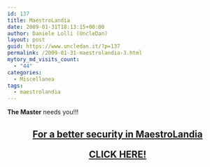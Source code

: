 ```yaml
---
id: 137
title: MaestroLandia
date: 2009-01-31T18:13:15+00:00
author: Daniele Lolli (UncleDan)
layout: post
guid: https://www.uncledan.it/?p=137
permalink: /2009-01-31-maestrolandia-3.html
mytory_md_visits_count:
  - "44"
categories:
  - Miscellanea
tags:
  - maestrolandia
---
```

**The Master** needs you!!!

<h2 style="text-align: center;">
  <a href="http://maestrolandia.myminicity.com/sec" target="_blank">For a better security in MaestroLandia</p> 
  
  <p>
    CLICK HERE!<br /> </a></h2>